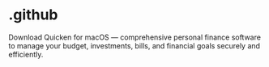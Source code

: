 # .github
Download Quicken for macOS — comprehensive personal finance software to manage your budget, investments, bills, and financial goals securely and efficiently.
